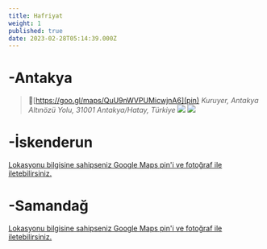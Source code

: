 ```yaml
---
title: Hafriyat
weight: 1
published: true
date: 2023-02-28T05:14:39.000Z
---
```

# -Antakya
> 📍[https://goo.gl/maps/QuU9nWVPUMicwjnA6](pin)
> _Kuruyer, Antakya Altınözü Yolu, 31001 Antakya/Hatay, Türkiye_
![]({{site.baseurl}}/images/features/Hafriyat-Antakya-1.png)
![]({{site.baseurl}}/images/features/Hafriyat-Antakya-2.png)

# -İskenderun
[Lokasyonu bilgisine sahipseniz Google Maps pin'i ve fotoğraf ile iletebilirsiniz.](mailto:hataybenimsahsimeselem@gmail.com)

# -Samandağ
[Lokasyonu bilgisine sahipseniz Google Maps pin'i ve fotoğraf ile iletebilirsiniz.](mailto:hataybenimsahsimeselem@gmail.com)

